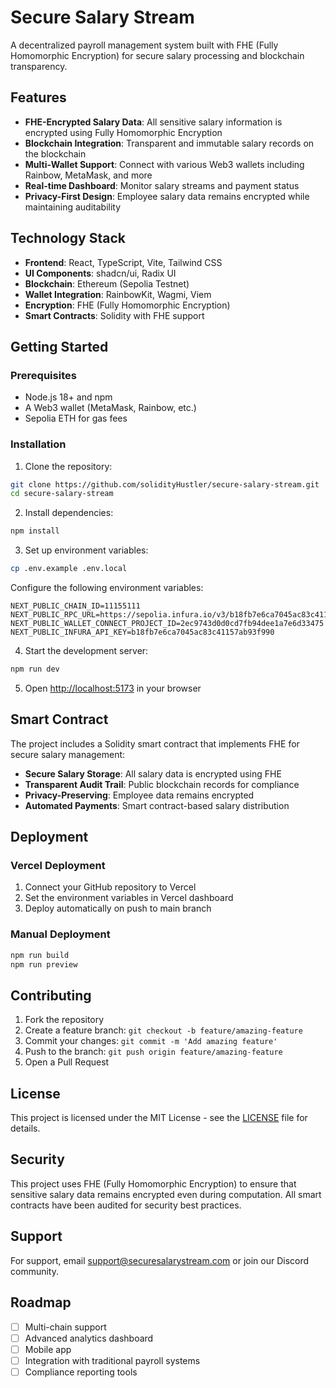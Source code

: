 # Secure Salary Stream

A decentralized payroll management system built with FHE (Fully Homomorphic Encryption) for secure salary processing and blockchain transparency.

## Features

- **FHE-Encrypted Salary Data**: All sensitive salary information is encrypted using Fully Homomorphic Encryption
- **Blockchain Integration**: Transparent and immutable salary records on the blockchain
- **Multi-Wallet Support**: Connect with various Web3 wallets including Rainbow, MetaMask, and more
- **Real-time Dashboard**: Monitor salary streams and payment status
- **Privacy-First Design**: Employee salary data remains encrypted while maintaining auditability

## Technology Stack

- **Frontend**: React, TypeScript, Vite, Tailwind CSS
- **UI Components**: shadcn/ui, Radix UI
- **Blockchain**: Ethereum (Sepolia Testnet)
- **Wallet Integration**: RainbowKit, Wagmi, Viem
- **Encryption**: FHE (Fully Homomorphic Encryption)
- **Smart Contracts**: Solidity with FHE support

## Getting Started

### Prerequisites

- Node.js 18+ and npm
- A Web3 wallet (MetaMask, Rainbow, etc.)
- Sepolia ETH for gas fees

### Installation

1. Clone the repository:
```bash
git clone https://github.com/solidityHustler/secure-salary-stream.git
cd secure-salary-stream
```

2. Install dependencies:
```bash
npm install
```

3. Set up environment variables:
```bash
cp .env.example .env.local
```

Configure the following environment variables:
```
NEXT_PUBLIC_CHAIN_ID=11155111
NEXT_PUBLIC_RPC_URL=https://sepolia.infura.io/v3/b18fb7e6ca7045ac83c41157ab93f990
NEXT_PUBLIC_WALLET_CONNECT_PROJECT_ID=2ec9743d0d0cd7fb94dee1a7e6d33475
NEXT_PUBLIC_INFURA_API_KEY=b18fb7e6ca7045ac83c41157ab93f990
```

4. Start the development server:
```bash
npm run dev
```

5. Open [http://localhost:5173](http://localhost:5173) in your browser

## Smart Contract

The project includes a Solidity smart contract that implements FHE for secure salary management:

- **Secure Salary Storage**: All salary data is encrypted using FHE
- **Transparent Audit Trail**: Public blockchain records for compliance
- **Privacy-Preserving**: Employee data remains encrypted
- **Automated Payments**: Smart contract-based salary distribution

## Deployment

### Vercel Deployment

1. Connect your GitHub repository to Vercel
2. Set the environment variables in Vercel dashboard
3. Deploy automatically on push to main branch

### Manual Deployment

```bash
npm run build
npm run preview
```

## Contributing

1. Fork the repository
2. Create a feature branch: `git checkout -b feature/amazing-feature`
3. Commit your changes: `git commit -m 'Add amazing feature'`
4. Push to the branch: `git push origin feature/amazing-feature`
5. Open a Pull Request

## License

This project is licensed under the MIT License - see the [LICENSE](LICENSE) file for details.

## Security

This project uses FHE (Fully Homomorphic Encryption) to ensure that sensitive salary data remains encrypted even during computation. All smart contracts have been audited for security best practices.

## Support

For support, email support@securesalarystream.com or join our Discord community.

## Roadmap

- [ ] Multi-chain support
- [ ] Advanced analytics dashboard
- [ ] Mobile app
- [ ] Integration with traditional payroll systems
- [ ] Compliance reporting tools